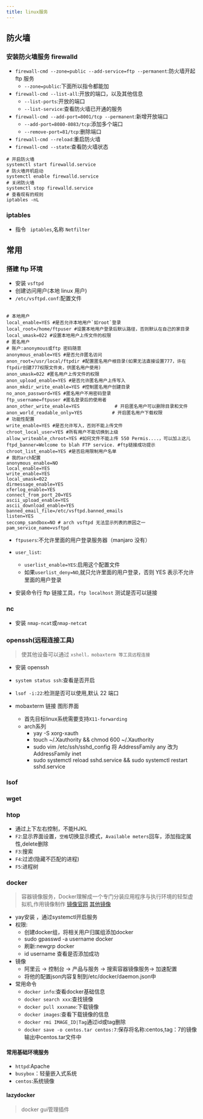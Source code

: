 ```yaml
---
title: linux服务
---
```


## 防火墙

### 安装防火墙服务 firewalld

-   `firewall-cmd --zone=public --add-service=ftp --permanent`:防火墙开起 ftp 服务
    -   `--zone=public`:下面所以指令都能加
-   `firewall-cmd --list-all`:开放的端口，以及其他信息
    -   `--list-ports`:开放的端口
    -   `--list-service`:查看防火墙已开通的服务
-   `firewall-cmd --add-port=8001/tcp --permanent`:新增开放端口
    -   `--add-port=8080-8083/tcp`:添加多个端口
    -   `--remove-port=81/tcp`:删除端口
-   `firewall-cmd --reload`:重启防火墙
-   `firewall-cmd --state`:查看防火墙状态

```shell
# 开启防火墙
systemctl start firewalld.service
# 防火墙开机启动
systemctl enable firewalld.service
# 关闭防火墙
systemctl stop firewalld.service
# 查看现有的规则
iptables -nL
```

### iptables

-   指令 ` iptables`,名称 `Netfilter`

## 常用

### 搭建 ftp 环境

-   安装 `vsftpd`
-   创建访问用户(本地 linux 用户)
-   `/etc/vsftpd.conf`:配置文件

```shell

# 本地用户
local_enable=YES #是否允许本地用户`如root`登录
local_root=/home/ftpuser #设置本地用户登录后默认路径，否则默认在自己的家目录
local_umask=022 #设置本地用户上传文件的权限
# 匿名用户
# 账户:anonymous或ftp 密码随意
anonymous_enable=YES #是否允许匿名访问
anon_root=/usr/local/ftpdir #配置匿名用户根目录(如果无法直接设置777，许在ftpdir创建777权限文件夹，供匿名用户使用)
anon_umask=022 #匿名用户上传文件的权限
anon_upload_enable=YES #是否允许匿名用户上传写入
anon_mkdir_write_enable=YES #控制匿名用户创建目录
no_anon_password=YES #匿名用户不用密码登录
ftp_username=ftpuser #匿名登录后的使用者
anon_other_write_enable=YES　　　　　 　  # 开启匿名用户可以删除目录和文件
anon_world_readable_only=YES　　　　　 　# 开启匿名用户下载权限
# 功能性配置
write_enable=YES #是否允许写入，否则不能上传文件
chroot_local_user=YES #所有用户不能切换到上级
allow_writeable_chroot=YES #如何文件不能上传 550 Permis....，可以加上这儿
ftpd_banner=Welcome to blah FTP service. #ftp链接成功提示
chroot_list_enable=YES #是否启用限制用户名单
# 我的arch配置
anonymous_enable=NO
local_enable=YES
write_enable=YES
local_umask=022
dirmessage_enable=YES
xferlog_enable=YES
connect_from_port_20=YES
ascii_upload_enable=YES
ascii_download_enable=YES
banned_email_file=/etc/vsftpd.banned_emails
listen=YES
seccomp_sandbox=NO # arch vsftpd 无法显示列表的原因之一
pam_service_name=vsftpd

```

-   `ftpusers`:不允许里面的用户登录服务器（manjaro 没有）
-   `user_list`:

    -   `userlist_enable=YES`:启用这个配置文件
    -   如果`userlist_deny=NO`,就只允许里面的用户登录，否则 YES 表示不允许里面的用户登录

-   安装命令行 ftp 链接工具，`ftp localhost` 测试是否可以链接

### nc

-   安装 `nmap-ncat`或`nmap-netcat`

### openssh(远程连接工具)

> 使其他设备可以通过 `xshell，mobaxterm 等工具远程连接`

-   安装 openssh
-   `system status ssh`:查看是否开启
-   `lsof -i:22`:检测是否可以使用,默认 22 端口

-   mobaxterm 链接 图形界面
    -   首先目标linux系统需要支持`X11-forwarding`
    -   arch系列
        -   yay -S xorg-xauth
        -   touch ~/.Xauthority && chmod 600 ~/.Xauthority
        -   sudo vim /etc/ssh/sshd_config 将 AddressFamily any 改为 AddressFamily inet
        -   sudo systemctl reload sshd.service && sudo systemctl restart sshd.service

### lsof

### wget

### htop
-   通过上下左右控制，不能HJKL
-   `F2`:显示界面设置，`空格`切换显示模式，`Available meters`回车，添加指定属性,delete删除
-   `F3`:搜索
-   `F4`:过滤(隐藏不匹配的进程)
-   `F5`:进程树

### docker
> 容器镜像服务，Docker理解成一个专门分装应用程序与执行环境的轻型虚拟机,作用镜像制作
[镜像官网](https://hub.docker.com)
[其他镜像](https://quay.io)
-   yay安装 ，通过systemctl开启服务
-   权限:
    -   创建docker组，将相关用户归属组添加docker
    -   sudo gpasswd -a username docker
    -   刷新:newgrp docker
    -   id username 查看是否添加成功
-   镜像
    -   阿里云 -> 控制台 -> 产品与服务 -> 搜索容器镜像服务-> 加速配置
    -   将他的配置json内容复制到/etc/docker/daemon.json中
-   常用命令
    -   `docker info`:查看docker基础信息
    -   `docker search xxx`:查找镜像
    -   `docker pull xxxname`:下载镜像
    -   `docker images`:查看下载镜像的信息
    -   `docker rmi IMAGE_ID|Tag`通过id或tag删除
    -   `docker save -o centos.tar centos:7`:保存将名称:centos,tag：7的镜像输出中centos.tar文件中

#### 常用基础环境服务
-   `httpd`:Apache
-   `busybox`：轻量嵌入式系统
-   `centos`:系统镜像

#### lazydocker
> docker gui管理插件
